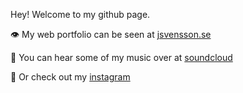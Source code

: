 Hey! Welcome to my github page.  

👁 My web portfolio can be seen at [jsvensson.se](https://jakobsvensson.github.io/)  

🎵 You can hear some of my music over at [soundcloud](https://soundcloud.com/jakedude)  

📸 Or check out my [instagram](https://www.instagram.com/jake_303_/)
